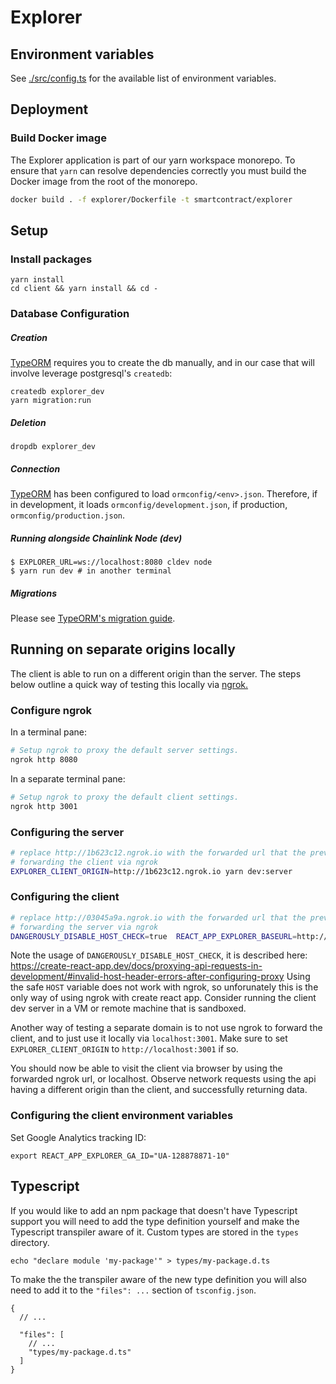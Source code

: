 # Explorer

## Environment variables

See [./src/config.ts](./src/config.ts) for the available list of environment variables.

## Deployment

### Build Docker image

The Explorer application is part of our yarn workspace monorepo. To ensure that `yarn` can
resolve dependencies correctly you must build the Docker image from the root of the monorepo.

```bash
docker build . -f explorer/Dockerfile -t smartcontract/explorer
```

## Setup

### Install packages

```
yarn install
cd client && yarn install && cd -
```

### Database Configuration

##### Creation

[TypeORM](https://typeorm.io/#/) requires you to create the db manually,
and in our case that will involve leverage postgresql's `createdb`:

```
createdb explorer_dev
yarn migration:run
```

##### Deletion

```
dropdb explorer_dev
```

##### Connection

[TypeORM](https://typeorm.io/#/migrations) has been configured to load
`ormconfig/<env>.json`. Therefore, if in development, it loads `ormconfig/development.json`,
if production, `ormconfig/production.json`.

##### Running alongside Chainlink Node (dev)

```
$ EXPLORER_URL=ws://localhost:8080 cldev node
$ yarn run dev # in another terminal
```

##### Migrations

Please see [TypeORM's migration guide](https://typeorm.io/#/migrations).

## Running on separate origins locally

The client is able to run on a different origin than the server. The steps below outline a
quick way of testing this locally via [ngrok.](https://ngrok.com/)

### Configure ngrok

In a terminal pane:

```sh
# Setup ngrok to proxy the default server settings.
ngrok http 8080
```

In a separate terminal pane:

```sh
# Setup ngrok to proxy the default client settings.
ngrok http 3001
```

### Configuring the server

```sh
# replace http://1b623c12.ngrok.io with the forwarded url that the previous step gave you for
# forwarding the client via ngrok
EXPLORER_CLIENT_ORIGIN=http://1b623c12.ngrok.io yarn dev:server
```

### Configuring the client

```sh
# replace http://03045a9a.ngrok.io with the forwarded url that the previous step gave you for
# forwarding the server via ngrok
DANGEROUSLY_DISABLE_HOST_CHECK=true  REACT_APP_EXPLORER_BASEURL=http://03045a9a.ngrok.io yarn start
```

Note the usage of `DANGEROUSLY_DISABLE_HOST_CHECK`, it is described here: https://create-react-app.dev/docs/proxying-api-requests-in-development/#invalid-host-header-errors-after-configuring-proxy
Using the safe `HOST` variable does not work with ngrok, so unforunately this is the only way of using ngrok with
create react app. Consider running the client dev server in a VM or remote machine that is sandboxed.

Another way of testing a separate domain is to not use ngrok to forward the client, and to just use it locally via
`localhost:3001`. Make sure to set `EXPLORER_CLIENT_ORIGIN` to `http://localhost:3001` if so.

You should now be able to visit the client via browser by using the forwarded ngrok url, or localhost.
Observe network requests using the api having a different origin than the client, and successfully returning data.

### Configuring the client environment variables

Set Google Analytics tracking ID:

```
export REACT_APP_EXPLORER_GA_ID="UA-128878871-10"
```

## Typescript

If you would like to add an npm package that doesn't have Typescript support you will need
to add the type definition yourself and make the Typescript transpiler aware of it. Custom
types are stored in the `types` directory.

```
echo "declare module 'my-package'" > types/my-package.d.ts
```

To make the the transpiler aware of the new type definition you will also need to add it to
the `"files": ...` section of `tsconfig.json`.

```
{
  // ...

  "files": [
    // ...
    "types/my-package.d.ts"
  ]
}
```
